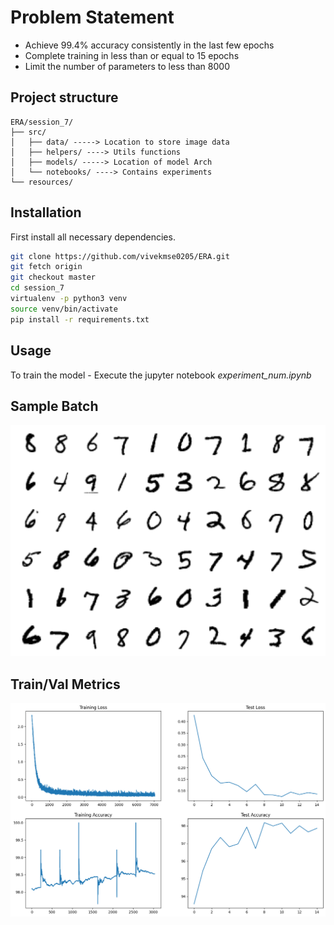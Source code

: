 
# Problem Statement
- Achieve 99.4% accuracy consistently in the last few epochs
- Complete training in less than or equal to 15 epochs
- Limit the number of parameters to less than 8000



## Project structure

```
ERA/session_7/
├── src/
│   ├── data/ -----> Location to store image data
│   ├── helpers/ ----> Utils functions
│   ├── models/ -----> Location of model Arch
│   └── notebooks/ ----> Contains experiments
└── resources/

```

## Installation

First install all necessary dependencies.

```bash
git clone https://github.com/vivekmse0205/ERA.git
git fetch origin
git checkout master
cd session_7
virtualenv -p python3 venv
source venv/bin/activate
pip install -r requirements.txt
```


## Usage

To train the model - Execute the jupyter notebook *experiment_num.ipynb*

## Sample Batch

![Sample image batch visuals](resources/sample_imgs.png)

## Train/Val Metrics

![Metrics](resources/sample_metrics.png)